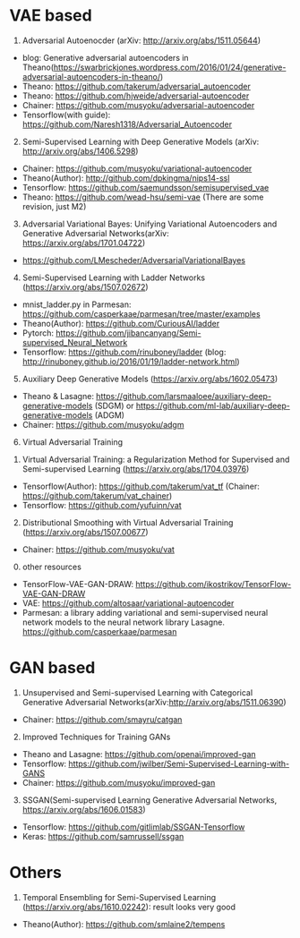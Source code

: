 # VAE based
1. Adversarial Autoenocder (arXiv: http://arxiv.org/abs/1511.05644)
- blog: Generative adversarial autoencoders in Theano(https://swarbrickjones.wordpress.com/2016/01/24/generative-adversarial-autoencoders-in-theano/)
- Theano: https://github.com/takerum/adversarial_autoencoder
- Theano: https://github.com/hjweide/adversarial-autoencoder
- Chainer: https://github.com/musyoku/adversarial-autoencoder
- Tensorflow(with guide): https://github.com/Naresh1318/Adversarial_Autoencoder

2. Semi-Supervised Learning with Deep Generative Models (arXiv: http://arxiv.org/abs/1406.5298)
- Chainer: https://github.com/musyoku/variational-autoencoder
- Theano(Author): http://github.com/dpkingma/nips14-ssl
- Tensorflow: https://github.com/saemundsson/semisupervised_vae
- Theano: https://github.com/wead-hsu/semi-vae (There are some revision, just M2)

3. Adversarial Variational Bayes: Unifying Variational Autoencoders and Generative Adversarial Networks(arXiv: https://arxiv.org/abs/1701.04722)
- https://github.com/LMescheder/AdversarialVariationalBayes

4. Semi-Supervised Learning with Ladder Networks (https://arxiv.org/abs/1507.02672)
- mnist_ladder.py in Parmesan: https://github.com/casperkaae/parmesan/tree/master/examples
- Theano(Author): https://github.com/CuriousAI/ladder
- Pytorch: https://github.com/jibancanyang/Semi-supervised_Neural_Network
- Tensorflow: https://github.com/rinuboney/ladder (blog: http://rinuboney.github.io/2016/01/19/ladder-network.html)

5. Auxiliary Deep Generative Models (https://arxiv.org/abs/1602.05473)
- Theano & Lasagne: https://github.com/larsmaaloee/auxiliary-deep-generative-models (SDGM) or https://github.com/ml-lab/auxiliary-deep-generative-models (ADGM)
- Chainer: https://github.com/musyoku/adgm

6. Virtual Adversarial Training
  1) Virtual Adversarial Training: a Regularization Method for Supervised and Semi-supervised Learning (https://arxiv.org/abs/1704.03976)
  - Tensorflow(Author): https://github.com/takerum/vat_tf (Chainer: https://github.com/takerum/vat_chainer)
  - Tensorflow: https://github.com/yufuinn/vat
  2) Distributional Smoothing with Virtual Adversarial Training (https://arxiv.org/abs/1507.00677)
  - Chainer: https://github.com/musyoku/vat

0. other resources
- TensorFlow-VAE-GAN-DRAW: https://github.com/ikostrikov/TensorFlow-VAE-GAN-DRAW
- VAE: https://github.com/altosaar/variational-autoencoder
- Parmesan: a library adding variational and semi-supervised neural network models to the neural network library Lasagne. https://github.com/casperkaae/parmesan


# GAN based
1. Unsupervised and Semi-supervised Learning with Categorical Generative Adversarial Networks(arXiv:http://arxiv.org/abs/1511.06390)
- Chainer: https://github.com/smayru/catgan

2. Improved Techniques for Training GANs
- Theano and Lasagne: https://github.com/openai/improved-gan
- Tensorflow: https://github.com/jwilber/Semi-Supervised-Learning-with-GANS
- Chainer: https://github.com/musyoku/improved-gan

3. SSGAN(Semi-supervised Learning Generative Adversarial Networks, https://arxiv.org/abs/1606.01583)
- Tensorflow: https://github.com/gitlimlab/SSGAN-Tensorflow
- Keras: https://github.com/samrussell/ssgan

# Others
1. Temporal Ensembling for Semi-Supervised Learning (https://arxiv.org/abs/1610.02242): result looks very good
- Theano(Author): https://github.com/smlaine2/tempens
